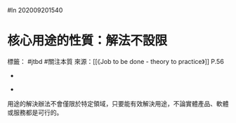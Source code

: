 #ln 202009201540
# 核心用途的性質：解法不設限
標籤： #jtbd #關注本質
來源：[[《Job to be done - theory to practice》]] P.56

-

>

-

用途的解決辦法不會僅限於特定領域，只要能有效解決用途，不論實體產品、軟體或服務都是可行的。